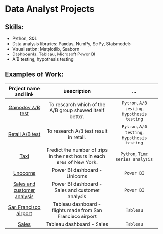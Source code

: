 # Data Analyst Projects
## Skills:
+ Python, SQL
+ Data analysis libraries: Pandas, NumPy, SciPy, Statsmodels
+ Visualisation: Matplotlib, Seaborn
+ Dashboards: Tableau, Microsoft Power BI
+ A/B testing, hypothesis testing
## Examples of Work:
|Project name and link|Description|...|
|:---:|:----:|:----:|
|[Gamedev A/B test](./gamedev_abtest)|To research which of the A/B group showed itself better.|`Python`,  `A/B testing`, `Hypothesis testing`|
|[Retail A/B test](./retail_abtest)|To research A/B test result in retail. |`Python`,  `A/B testing`, `Hypothesis testing`|
|[Taxi](./taxi)|Predict the number of trips in the next hours in each area of New York.|`Python`,  `Time series analysis`|
|[Unocorns](./Unicorns_dashboard)|Power BI dashboard - Unicorns|`Power BI`|
|[Sales and customer analysis](./Sales)|Power BI dashboard - Sales and customer analysis|`Power BI`|
|[San Francisco airport](https://public.tableau.com/app/profile/pavel.zhdanovich/viz/SanFranciscoAirportDashboard_16866630656800/Dashboard1)|Tableau dashboard - flights made from San Francisco airport|`Tableau`|
 |[Sales](https://public.tableau.com/app/profile/pavel.zhdanovich/viz/SalesDashboard_16869299599160/Dashboard1)|Tableau dashboard - Sales|`Tableau`|
